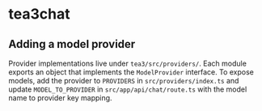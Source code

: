 # tea3chat

## Adding a model provider

Provider implementations live under `tea3/src/providers/`. Each module exports an object that implements the `ModelProvider` interface.
To expose models, add the provider to `PROVIDERS` in `src/providers/index.ts` and update `MODEL_TO_PROVIDER` in `src/app/api/chat/route.ts` with the model name to provider key mapping.
